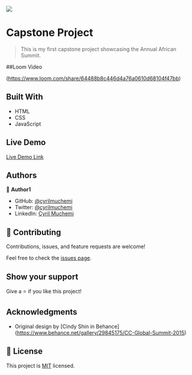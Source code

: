 ![](https://img.shields.io/badge/Microverse-blueviolet)

# Capstone Project

> This is my first capstone project showcasing the Annual African Summit.


##Loom Video

(https://www.loom.com/share/64488b8c446d4a76a0610d68104f47bb)


## Built With

- HTML
- CSS
- JavaScript

## Live Demo

[Live Demo Link](https://cyrilmuchemi.github.io/Capstone-Project/)


## Authors

👤 **Author1**

- GitHub: [@cyrilmuchemi](https://github.com/cyrilmuchemi)
- Twitter: [@cyrilmuchemi](https://twitter.com/cyrilmuchemi)
- LinkedIn: [Cyril Muchemi](https://linkedin.com/in/CyrilMuchemi)


## 🤝 Contributing

Contributions, issues, and feature requests are welcome!

Feel free to check the [issues page](../../issues/).

## Show your support

Give a ⭐️ if you like this project!

## Acknowledgments

- Original design by [Cindy Shin in Behance] (https://www.behance.net/gallery/29845175/CC-Global-Summit-2015)

## 📝 License

This project is [MIT](./MIT.md) licensed.
